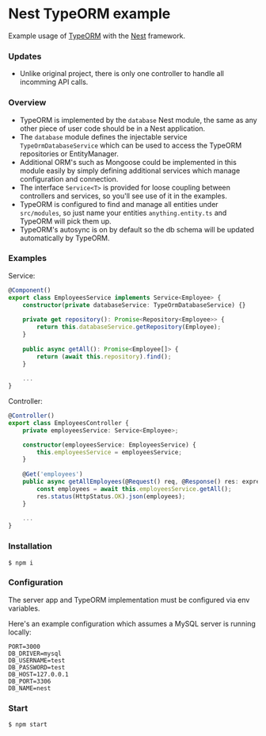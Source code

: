 # Nest TypeORM example

Example usage of [TypeORM](https://github.com/typeorm/typeorm) with the [Nest](https://github.com/kamilmysliwiec/nest) framework.

### Updates
- Unlike original project, there is only one controller to handle all incomming API calls.

### Overview

- TypeORM is implemented by the `database` Nest module, the same as any other piece of user code should be in a Nest application.
- The `database` module defines the injectable service `TypeOrmDatabaseService` which can be used to access the TypeORM repositories or EntityManager. 
- Additional ORM's such as Mongoose could be implemented in this module easily by simply defining additional services which manage configuration and connection. 
- The interface `Service<T>` is provided for loose coupling between controllers and services, so you'll see use of it in the examples.
- TypeORM is configured to find and manage all entities under `src/modules`, so just name your entities `anything.entity.ts` and TypeORM will pick them up. 
- TypeORM's autosync is on by default so the db schema will be updated automatically by TypeORM.

### Examples
Service:
```typescript
@Component()
export class EmployeesService implements Service<Employee> {
    constructor(private databaseService: TypeOrmDatabaseService) {}
    
    private get repository(): Promise<Repository<Employee>> {
        return this.databaseService.getRepository(Employee);
    }
        
    public async getAll(): Promise<Employee[]> {
        return (await this.repository).find();
    }
    
    ...
}
```

Controller:
```typescript
@Controller()
export class EmployeesController {
    private employeesService: Service<Employee>;

    constructor(employeesService: EmployeesService) {
        this.employeesService = employeesService;
    }
    
    @Get('employees')
    public async getAllEmployees(@Request() req, @Response() res: express.Response) {
        const employees = await this.employeesService.getAll();
        res.status(HttpStatus.OK).json(employees);
    }
    
    ...
}
```

### Installation

```
$ npm i
```

### Configuration

The server app and TypeORM implementation must be configured via env variables. 

Here's an example configuration which assumes a MySQL server is running locally:

```
PORT=3000
DB_DRIVER=mysql
DB_USERNAME=test
DB_PASSWORD=test
DB_HOST=127.0.0.1
DB_PORT=3306
DB_NAME=nest
```

### Start

```
$ npm start
```
